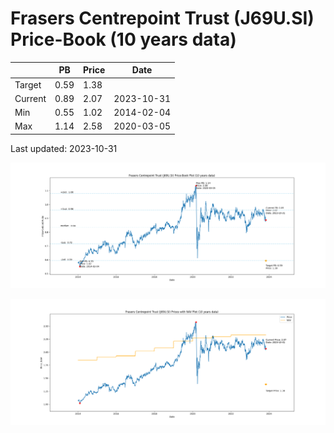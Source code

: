 # Frasers Centrepoint Trust (J69U.SI) Price-Book (10 years data)

|     | PB   | Price | Date       |
|-----|------|-------|------------|
| Target | 0.59 | 1.38  |  |
| Current | 0.89 | 2.07  | 2023-10-31 |
| Min | 0.55 | 1.02  | 2014-02-04 |
| Max | 1.14 | 2.58  | 2020-03-05 |

Last updated: 2023-10-31

![Plot of Price-Book ratio for Frasers Centrepoint Trust (J69U.SI)](J69U_pb_10.png)

![Plot of Price with NAV for Frasers Centrepoint Trust (J69U.SI)](J69U_price_nav_10.png)
